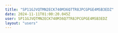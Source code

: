 ```yaml
---
title: "SP11GJVQTMN2ECK740M36Q7TR8JPCGPGE4MSB3EDZ"
date: 2024-11-11T01:00:20.045Z
user: SP11GJVQTMN2ECK740M36Q7TR8JPCGPGE4MSB3EDZ
layout: "users"
---
```

    